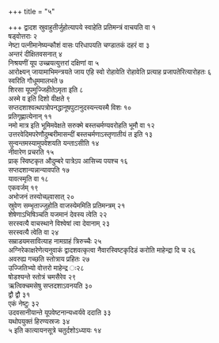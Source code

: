 +++
title = "५"

+++
द्वादश स्रुवाहुतीर्जुहोत्यापये स्वाहेति प्रतिमन्त्रं वाचयति वा १  
षड्वोत्तराः २  
नेष्टा पत्नीमानेष्यन्कौशं वासः परिधापयति चण्डातकं दहरं वा ३  
अन्तरं दीक्षितवसनात् ४  
निश्रयणीं यूप उच्च्रयत्युत्तरां दक्षिणां वा ५  
आरोक्ष्यन् जायामाभिमन्त्रयते जाय एहि स्वो रोहावेति रोहावेति प्रत्याह प्रजापतेरित्यारोहतः ६  
स्वरिति गौधूममालभते ७  
शिरसा यूपमुज्जिहीतेऽमृता इति ८  
अस्मे व इति दिशो वीक्षते ९  
सप्तदशाश्वत्थपत्रोपनद्धानूषपुटानुदस्यन्त्यस्मै विशः १०  
प्रतिगृह्णात्येनान् ११  
नमो मात्र इति भूमिमवेक्षते सरुक्मे बस्तचर्मण्यवरोहति भूमौ वा १२  
उत्तरवेदिमपरेणौदुम्बरीमासन्दीं बस्तचर्मणाऽस्तृणातीयं त इति १३  
सुन्वन्तमस्यामुपवेशयति यन्ताऽसीति १४  
नीवारेण प्रचरति १५  
प्राक् स्विष्टकृत औदुम्बरे पात्रेऽप आसिच्य पयश्च १६  
सप्तदशान्यन्नान्यावपति १७  
यावत्स्मृति वा १८  
एकवर्जम् १९  
अभोजनं तस्योच्छ्वासात् २०  
स्रुवेण सम्भृताज्जुहोति वाजस्येममिति प्रतिमन्त्रम् २१  
शेषेणाऽभिषिञ्चति यजमानं देवस्य त्वेति २२  
सरस्वत्यै वाचस्थाने विश्वेषां त्वा देवानाम् २३  
सरस्वत्यै त्वेति वा २४  
सम्राडयमसावित्याह नामग्राहं त्रिरुच्चैः २५  
अग्निरेकाक्षरेणेत्यनुवाकं द्वादशवत्कृत्वा नैवारस्विष्टकृदिडं करोति माहेन्द्रा दि च २६  
अवरुह्य गच्छति स्तोत्राय प्रहितः २७  
उज्जितिभ्यो वोत्तरो माहेन्द्र ः२८  
षोडश्यन्ते स्तोत्रं चमसैरेव २९  
ऋत्विक्चमसेषु सप्तदशाऽवनयति ३०  
द्वौ द्वौ ३१  
एकं नेष्टुः ३२  
उदवसानीयान्ते यूपवेष्टनान्यध्वर्यवे ददाति ३३  
यथोपयुक्तं हिरण्यस्रजः ३४  
५ इति कात्यायनसूत्रे चतुर्दशोऽध्यायः १४  
  
